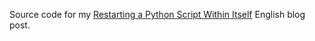 Source code for my [Restarting a Python Script Within Itself](https://blog.petrzemek.net/2014/03/23/restarting-a-python-script-within-itself/) English blog post.
